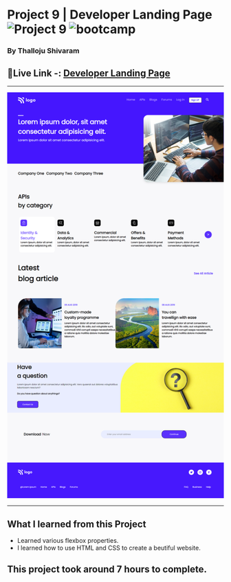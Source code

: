 # Project 9 | Developer Landing Page ![Project 9](https://img.shields.io/badge/Project%20-9-green) ![bootcamp](https://img.shields.io/badge/JS-Bootcamp-yellow)

### By Thalloju Shivaram


## 🔗Live Link -: [ Developer Landing Page ]()
 

---

![myproject](/ScreenShot/developer%20landing%20page.png)

---


## What I learned from this Project

- Learned various flexbox properties.
- I learned how to use HTML and CSS to create a beutiful website.
## This project took around 7 hours to complete.